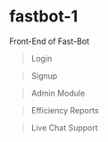 # fastbot-1

Front-End of Fast-Bot


>Login 

>Signup

>Admin Module

>Efficiency Reports

>Live Chat Support

